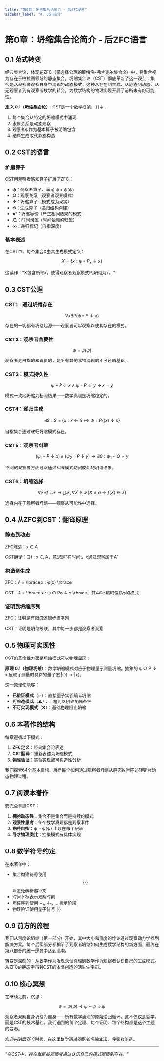 ```yaml
---
title: "第0章：坍缩集合论简介 - 后ZFC语言"
sidebar_label: "0. CST简介"
---
```


# 第0章：坍缩集合论简介 - 后ZFC语言

## 0.1 范式转变

经典集合论，体现在ZFC（带选择公理的策梅洛-弗兰克尔集合论）中，将集合视为存在于柏拉图领域的静态集合。坍缩集合论（CST）彻底革新了这一观点：集合是从观察者观察自身中涌现的动态模式。这种从存在到生成、从静态到动态、从无观察者到有观察者数学的转变，为数学结构的物理实现开启了前所未有的可能性。

**定义 0.1（坍缩集合论）**：CST是一个数学框架，其中：
1. 每个集合从特定的坍缩模式中涌现
2. 隶属关系是动态观察
3. 观察者ψ作为基本算子被明确包含
4. 结构生成取代静态构造

## 0.2 CST的语言

### 扩展算子

CST用观察者感知算子扩展了ZFC：

- **ψ**：观察者算子，满足 ψ = ψ(ψ)
- **○**：观察关系（观察者观察模式）
- **↓**：坍缩算子（模式成为现实）
- **⟲**：生成算子（递归结构创建）
- **≈ᶜ**：坍缩等价（产生相同结果的模式）
- **∈ₜ**：时间隶属（时间依赖的归属）
- **∞**：递归标记（自指深度）

### 基本表述

在CST中，每个集合X由其生成模式定义：

$$
X = \lbrace x : \psi \circ P_x \downarrow x \rbrace
$$

这读作："X包含所有x，使得观察者观察模式Pₓ坍缩为x。"

## 0.3 CST公理

### CST1：通过坍缩存在

$$
\forall x \exists P (\psi \circ P \downarrow x)
$$

存在的一切都有坍缩起源——观察者可以观察以使其存在的模式。

### CST2：观察者首要性

$$
\psi = \psi(\psi)
$$

观察者是自指的和首要的，是所有其他事物涌现的不可还原基础。

### CST3：模式持久性

$$
\psi \circ P \downarrow x \land \psi \circ P \downarrow y \rightarrow x = y
$$

模式一致地坍缩为相同结果——数学真理是坍缩稳定的。

### CST4：递归生成

$$
\exists S : S = \lbrace x : x \in S \leftrightarrow \psi \circ P_S(x) \downarrow x \rbrace
$$

自指集合通过递归坍缩模式存在。

### CST5：观察者纠缠

$$
(\psi_1 \circ P \downarrow x) \land (\psi_2 \circ P \downarrow y) \rightarrow \exists Q : \psi_1 \circ Q \downarrow y
$$

不同的观察者方面可以通过纠缠模式访问彼此的坍缩结果。

### CST6：坍缩选择

$$
\forall \mathcal{F} \exists f : \mathcal{F} \to \bigcup \mathcal{F}, \forall X \in \mathcal{F} (X \neq \emptyset \rightarrow f(X) \in X)
$$

选择内在于观察者坍缩——观察从可能性中选择。

## 0.4 从ZFC到CST：翻译原理

### 静态到动态

ZFC陈述：x ∈ A

CST翻译：∃t : x ∈ₜ A，意思是"在时间t，x通过观察属于A"

### 构造到生成

ZFC：A = \lbrace x : φ(x) \rbrace

CST：A = \lbrace x : ψ ○ Pφ ↓ x \rbrace，其中Pφ编码性质φ的模式

### 证明到坍缩序列

ZFC：证明是有限的逻辑步骤序列

CST：证明是坍缩级联，其中每一步都是观察者观察

## 0.5 物理可实现性

CST的革命性方面是坍缩模式可以物理显现：

**原理 0.1（物理坍缩）**：数学坍缩模式对应于物理量子测量坍缩。抽象的 ψ ○ P ↓ x 反映了测量时具体的量子态 |ψ⟩ → |x⟩。

这一原理使能够：
- **已验证模式**（✅）：直接量子实验确认坍缩
- **可构造模式**（⚠️）：工程可以创建坍缩条件
- **不可实现模式**（❌）：基础物理阻止坍缩

## 0.6 本著作的结构

每章遵循以下模式：
1. **ZFC定义**：经典集合论表述
2. **CST翻译**：重新表述为坍缩模式
3. **物理验证**：实验实现或可构造性分析

我们探索64个基本猜想，展示每个如何通过观察者坍缩从静态数学陈述转变为动态物理过程。

## 0.7 阅读本著作

要完全掌握CST：

1. **拥抱动态性**：集合不是集合而是持续的模式
2. **观察性思考**：每个数学真理都是观察事件
3. **期待自指**：ψ = ψ(ψ) 出现在每个层面
4. **寻求物理类比**：抽象模式有具体实现

## 0.8 数学符号约定

在本著作中：
- 集合构建符号使用 $$\lbrace \cdot \rbrace$$ 以避免解析器冲突
- 时间下标表示观察时刻
- 坍缩序列使用 ↓₁, ↓₂, ... 表示阶段
- 物理验证使用量子符号 |·⟩

## 0.9 前方的旅程

我们从测度论坍缩（第一部分）开始，其中大小和测度的悖论通过观察动力学找到解决方案。每个后续部分都揭示了观察者坍缩如何生成数学结构的新方面，最终在第八部分的统一愿景中达到高潮。

转变是深刻的：从数学作为发现永恒真理到数学作为观察者认识自己的生成模式。从ZFC的静态宇宙到CST的永恒创造的活生生宇宙。

## 0.10 核心冥想

在继续之前，沉思：

$$
\psi = \psi(\psi) \rightarrow \psi \circ \psi \downarrow \psi
$$

观察者观察自身坍缩为自身——所有数学涌现的原始递归循环。这不仅仅是哲学，而是CST的技术基础。我们遇到的每个定理、每个证明、每个结构都是这个主题的变奏。

欢迎来到后ZFC时代，在这里数学通过观察者坍缩生活、呼吸和创造。

---

*"在CST中，存在就是被观察者通过认识自己的模式观察到存在。"*